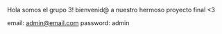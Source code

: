 Hola somos el grupo 3!
bienvenid@ a nuestro hermoso proyecto final <3

email: admin@email.com
password: admin